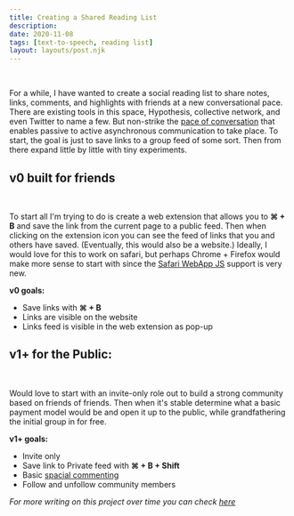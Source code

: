 ```yaml
---
title: Creating a Shared Reading List
description:
date: 2020-11-08
tags: [text-to-speech, reading list]
layout: layouts/post.njk
---
```


&nbsp;

For a while, I have wanted to create a social reading list to share notes, links, comments, and highlights with friends at a new conversational pace. There are existing tools in this space, Hypothesis, collective network, and even Twitter to name a few. But non-strike the [pace of conversation](https://paper.dropbox.com/doc/Pace-layering-for-communication-and-messaging--A_AGMqTduRXMy7nq4vEfpi6_Ag-6MiaurO6u6l9g9SDkqO8O) that enables passive to active asynchronous communication to take place. To start, the goal is just to save links to a group feed of some sort. Then from there expand little by little with tiny experiments.
&nbsp;

## v0 built for friends

&nbsp;

To start all I'm trying to do is create a web extension that allows you to **⌘ + B** and save the link from the current page to a public feed. Then when clicking on the extension icon you can see the feed of links that you and others have saved. (Eventually, this would also be a website.) Ideally, I would love for this to work on safari, but perhaps Chrome + Firefox would make more sense to start with since the [Safari WebApp JS](https://developer.apple.com/documentation/safariextensions) support is very new.
&nbsp;

**v0 goals:**
&nbsp;

- Save links with **⌘ + B**
- Links are visible on the website
- Links feed is visible in the web extension as pop-up
  &nbsp;

## v1+ for the Public:

&nbsp;

Would love to start with an invite-only role out to build a strong community based on friends of friends. Then when it's stable determine what a basic payment model would be and open it up to the public, while grandfathering the initial group in for free.
&nbsp;

**v1+ goals:**
&nbsp;

- Invite only
- Save link to Private feed with **⌘ + B + Shift**
- Basic [spacial commenting]()
- Follow and unfollow community members
  &nbsp;

_For more writing on this project over time you can check [here](https://gndclouds.cc/tags/commons/)_
